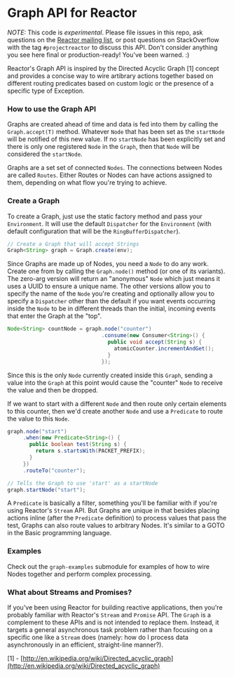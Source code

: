 # Graph API for Reactor

_NOTE:_ This code is *experimental*. Please file issues in this repo, ask questions on the [Reactor mailing list](https://groups.google.com/forum/#!forum/reactor-framework), or post questions on StackOverflow with the tag `#projectreactor` to discuss this API. Don't consider anything you see here final or production-ready! You've been warned. :)

Reactor's Graph API is inspired by the Directed Acyclic Graph [1] concept and provides a concise way to wire artibrary actions together based on different routing predicates based on custom logic or the presence of a specific type of Exception.

### How to use the Graph API

Graphs are created ahead of time and data is fed into them by calling the `Graph.accept(T)` method. Whatever `Node` that has been set as the `startNode` will be notified of this new value. If no `startNode` has been explicitly set and there is only one registered `Node` in the `Graph`, then that `Node` will be considered the `startNode`.

Graphs are a set set of connected `Nodes`. The connections between Nodes are called `Routes`. Either Routes or Nodes can have actions assigned to them, depending on what flow you're trying to achieve.

### Create a Graph

To create a Graph, just use the static factory method and pass your `Environment`. It will use the default `Dispatcher` for the `Environment` (with default configuration that will be the `RingBufferDispatcher`).

```java
// Create a Graph that will accept Strings
Graph<String> graph = Graph.create(env);
```

Since Graphs are made up of Nodes, you need a `Node` to do any work. Create one from by calling the `Graph.node()` method (or one of its variants). The zero-arg version will return an "anonymous" `Node` which just means it uses a UUID to ensure a unique name. The other versions allow you to specify the name of the `Node` you're creating and optionally allow you to specify a `Dispatcher` other than the default if you want events occurring inside the `Node` to be in different threads than the initial, incoming events that enter the Graph at the "top".

```java
Node<String> countNode = graph.node("counter")
                              .consume(new Consumer<String>() {
                                public void accept(String s) {
                                  atomicCounter.incrementAndGet();
                                }
                              });
```

Since this is the only `Node` currently created inside this `Graph`, sending a value into the `Graph` at this point would cause the "counter" `Node` to receive the value and then be dropped.

If we want to start with a different `Node` and then route only certain elements to this counter, then we'd create another `Node` and use a `Predicate` to route the value to this `Node`.

```java
graph.node("start")
     .when(new Predicate<String>() {
       public boolean test(String s) {
         return s.startsWith(PACKET_PREFIX);
       }
     })
     .routeTo("counter");

// Tells the Graph to use 'start' as a startNode
graph.startNode("start");
```

A `Predicate` is basically a filter, something you'll be familiar with if you're using Reactor's `Stream` API. But Graphs are unique in that besides placing actions inline (after the `Predicate` definition) to process values that pass the test, Graphs can also route values to arbitrary Nodes. It's similar to a GOTO in the Basic programming language.

### Examples

Check out the `graph-examples` submodule for examples of how to wire Nodes together and perform complex processing.

### What about Streams and Promises?

If you've been using Reactor for building reactive applications, then you're probably familiar with Reactor's `Stream` and `Promise` API. The `Graph` is a complement to these APIs and is not intended to replace them. Instead, it targets a general asynchronous task problem rather than focusing on a specific one like a `Stream` does (namely: how do I process data asynchronously in an efficient, straight-line manner?).

[1] - [http://en.wikipedia.org/wiki/Directed_acyclic_graph](http://en.wikipedia.org/wiki/Directed_acyclic_graph)